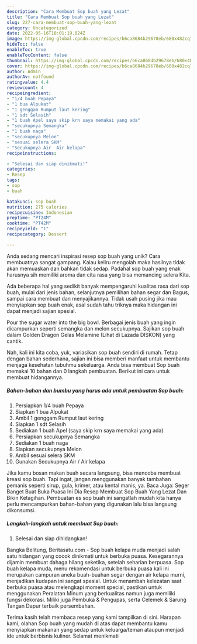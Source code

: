 ```yaml
---
description: "Cara Membuat Sop buah yang Lezat"
title: "Cara Membuat Sop buah yang Lezat"
slug: 227-cara-membuat-sop-buah-yang-lezat
category: Uncategorized
date: 2022-05-16T10:01:19.824Z
image: https://img-global.cpcdn.com/recipes/b6ca8684b29678eb/680x482cq70/sop-buah-foto-resep-utama.jpg
hideToc: false
enableToc: true
enableTocContent: false
thumbnail: https://img-global.cpcdn.com/recipes/b6ca8684b29678eb/680x482cq70/sop-buah-foto-resep-utama.jpg
cover: https://img-global.cpcdn.com/recipes/b6ca8684b29678eb/680x482cq70/sop-buah-foto-resep-utama.jpg
author: Admin
authorAv: notfound
ratingvalue: 4.4
reviewcount: 4
recipeingredient:
- "1/4 buah Pepaya"
- "1 bua Alpukat"
- "1 genggam Rumput laut kering"
- "1 sdt Selasih"
- "1 buah Apel saya skip krn saya memakai yang ada"
- "secukupnya Semangka"
- "1 buah naga"
- "secukupnya Melon"
- "sesuai selera SKM"
- "Secukupnya Air  Air kelapa"
recipeinstructions:

- "Selesai dan siap dinikmati!"
categories:
- Resep
tags:
- sop
- buah

katakunci: sop buah 
nutrition: 275 calories
recipecuisine: Indonesian
preptime: "PT24M"
cooktime: "PT42M"
recipeyield: "1"
recipecategory: Dessert

---
```





Anda sedang mencari inspirasi resep sop buah yang unik? Cara membuatnya sangat gampang. Kalau keliru mengolah maka hasilnya tidak akan memuaskan dan bahkan tidak sedap. Padahal sop buah yang enak harusnya sih memiliki aroma dan cita rasa yang bisa memancing selera Kita.





Ada beberapa hal yang sedikit banyak mempengaruhi kualitas rasa dari sop buah, mulai dari jenis bahan, selanjutnya pemilihan bahan segar dan Bagus, sampai cara membuat dan menyajikannya. Tidak usah pusing jika mau menyiapkan sop buah enak,      asal sudah tahu triknya maka hidangan ini dapat menjadi sajian spesial.














Pour the sugar water into the big bowl. Berbagai jenis buah yang ingin dicampurkan seperti semangka dan melon secukupnya. Sajikan sop buah dalam Golden Dragon Gelas Melamine (Lihat di Lazada DISKON) yang cantik.






Nah, kali ini kita coba, yuk, variasikan sop buah sendiri di rumah. Tetap dengan bahan sederhana, sajian ini bisa memberi manfaat untuk membantu menjaga kesehatan tubuhmu sekeluarga. Anda bisa membuat Sop buah memakai 10 bahan dan 0 langkah pembuatan. Berikut ini cara untuk membuat hidangannya.

<!--inarticleads1-->

##### Bahan-bahan dan bumbu yang harus ada untuk pembuatan Sop buah:

1. Persiapkan 1/4 buah Pepaya
1. Siapkan 1 bua Alpukat
1. Ambil 1 genggam Rumput laut kering
1. Siapkan 1 sdt Selasih
1. Sediakan 1 buah Apel (saya skip krn saya memakai yang ada)
1. Persiapkan secukupnya Semangka
1. Sediakan 1 buah naga
1. Siapkan secukupnya Melon
1. Ambil sesuai selera SKM
1. Gunakan Secukupnya Air / Air kelapa


Jika kamu bosan makan buah secara langsung, bisa mencoba membuat kreasi sop buah. Tapi ingat, jangan menggunakan banyak tambahan pemanis seperti sirup, gula, krimer, atau kental manis, ya. Baca Juga: Seger Banget Buat Buka Puasa Ini Dia Resep Membuat Sop Buah Yang Lezat Dan Bikin Ketagihan. Pembuatan es sop buah ini sangatlah mudah kita hanya perlu mencampurkan bahan-bahan yang digunakan lalu bisa langsung dikonsumsi. 

<!--inarticleads2-->

##### Langkah-langkah untuk membuat Sop buah:


1. Selesai dan siap dihidangkan!

Bangka Belitung, Beritasatu.com - Sop buah kelapa muda menjadi salah satu hidangan yang cocok dinikmati untuk berbuka puasa. Kesegarannya dijamin membuat dahaga hilang seketika, setelah seharian berpuasa. Sop buah kelapa muda, menu rekomendasi untuk berbuka puasa kali ini merupakan campuran aneka buah-buahan segar dengan air kelapa murni, menjadikan kudapan ini sangat spesial. Untuk menambah kelezatan saat berbuka puasa atau melengkapi moment special, pastikan untuk menggunakan Peralatan Minum yang berkualitas namun juga memiliki fungsi dekorasi. Miliki juga Pembuka &amp; Pengupas, serta Celemek &amp; Sarung Tangan Dapur terbaik persembahan. 

Terima kasih telah membaca resep yang kami tampilkan di sini. Harapan kami, olahan Sop buah yang mudah di atas dapat membantu kamu menyiapkan makanan yang sedap untuk keluarga/teman ataupun menjadi ide untuk berbisnis kuliner. Selamat menikmati
